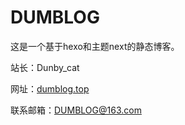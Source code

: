 # DUMBLOG

这是一个基于hexo和主题next的静态博客。

站长：Dunby_cat

网址：[dumblog.top](https://dumblog.top)

联系邮箱：DUMBLOG@163.com